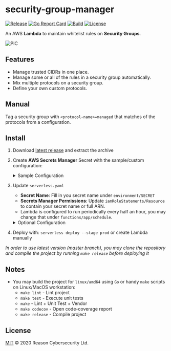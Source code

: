 # security-group-manager

[![Release](https://img.shields.io/github/v/release/ReasonSoftware/security-group-manager)](https://github.com/ReasonSoftware/security-group-manager/releases/latest)
[![Go Report Card](https://goreportcard.com/badge/github.com/ReasonSoftware/security-group-manager)](https://goreportcard.com/report/github.com/ReasonSoftware/security-group-manager)
[![Build](https://github.com/ReasonSoftware/security-group-manager/workflows/build/badge.svg)](https://github.com/ReasonSoftware/security-group-manager/actions)
[![License](https://img.shields.io/github/license/ReasonSoftware/security-group-manager)](LICENSE.md)

An AWS **Lambda** to maintain whitelist rules on **Security Groups**.

![PIC](docs/images/demo.gif)

## Features

- Manage trusted CIDRs in one place.
- Manage some or all of the rules in a security group automatically.
- Mix multiple protocols on a security group.
- Define your own custom protocols.

## Manual

Tag a security group with `<protocol-name>=managed` that matches of the protocols from a configuration.

## Install

1. Download [latest release](https://github.com/ReasonSoftware/security-group-manager/releases/latest) and extract the archive
2. Create **AWS Secrets Manager** Secret with the sample/custom configuration:

    <details><summary>Sample Configuration</summary>

    ```json
    {
        "protocols": {
            "http": {
                "transport": "tcp",
                "from_port": 80,
                "to_port": 80
            },
            "https": {
                "transport": "tcp",
                "from_port": 443,
                "to_port": 443
            },
            "ssh": {
                "transport": "tcp",
                "from_port": 22,
                "to_port": 22
            },
            "rdp": {
                "transport": "tcp",
                "from_port": 3389,
                "to_port": 3389
            }
        },
        "rules": [
            {
                "cidr": "34.226.14.13/32",
                "note": "Primary VPN"
            },
            {
                "cidr": "52.15.127.128/27",
                "note": "UK Office"
            },
            {
                "cidr": "35.158.136.0/22",
                "note": "US Office"
            },
            {
                "cidr": "52.57.254.0/29",
                "note": "IL Office"
            },
            {
                "cidr": "13.54.63.128/32",
                "note": "Backup VPN"
            }
        ]
    }
    ```

    </details>

3. Update `serverless.yaml`
    - **Secret Name**: Fill in you secret name under `environment/SECRET`
    - **Secrets Manager Permissions**: Update `iamRoleStatements/Resource` to contain your secret name or full ARN.
    - Lambda is configured to run periodically every half an hour, you may change that under `functions/app/schedule`.

    <details><summary>Optional Configuration</summary>

    You may tweak the Lambda's behavior via additional environmental variables:

    - `DEBUG=true` - Enable verbose logs
    - `LOCAL=true` - Toggle to execute outside of AWS Lambda environment (useful during local development)

    </details>

4. Deploy with: `serverless deploy --stage prod` or create Lambda manually

*In order to use latest version (master branch), you may clone the repository and compile the project by running `make release` before deploying it*

## Notes

- You may build the project for `linux/amd64` using `Go` or handy `make` scripts on Linux/MacOS workstation:
  - `make lint` - Lint project
  - `make test` - Execute unit tests
  - `make` - Lint + Unit Test + Vendor
  - `make codecov` - Open code-coverage report
  - `make release` - Compile project

## License

[MIT](LICENSE.md) © 2020 Reason Cybersecurity Ltd.
